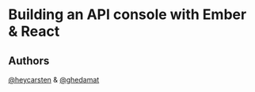 # Building an API console with Ember & React

## Authors
[@heycarsten](http://twitter.com/heycarsten) & [@ghedamat](http://twitter.com/ghedamat)

